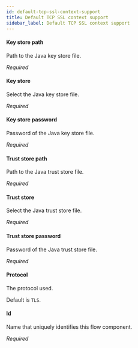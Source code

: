 ```yaml
---
id: default-tcp-ssl-context-support
title: Default TCP SSL context support
sidebar_label: Default TCP SSL context support
---
```

#### Key store path
Path to the Java key store file.

<i>Required</i>

#### Key store 
Select the Java key store file.

<i>Required</i>

#### Key store password
Password of the Java key store file.

<i>Required</i>

#### Trust store path
Path to the Java trust store file.

<i>Required</i>

#### Trust store
Select the Java trust store file.

<i>Required</i>

#### Trust store password
Password of the Java trust store file.

<i>Required</i>

#### Protocol
The protocol used. 

Default is <code>TLS</code>.

#### Id
Name that uniquely identifies this flow component.

<i>Required</i>

